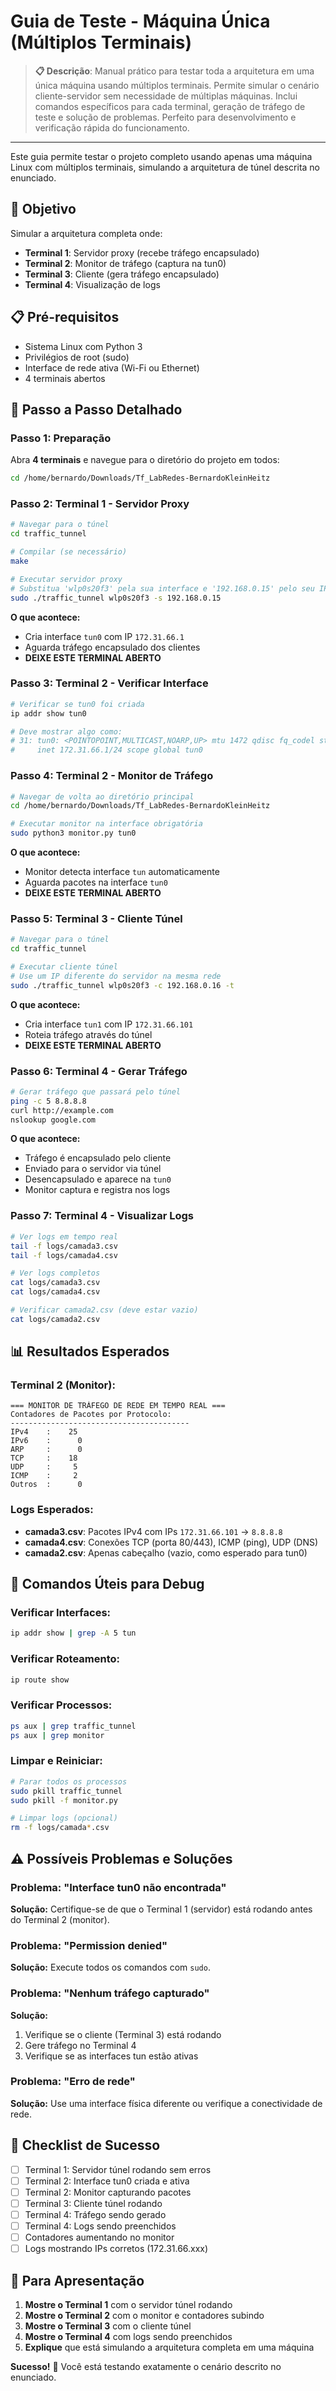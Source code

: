 # Guia de Teste - Máquina Única (Múltiplos Terminais)

> **📋 Descrição**: Manual prático para testar toda a arquitetura em uma única máquina usando múltiplos terminais. Permite simular o cenário cliente-servidor sem necessidade de múltiplas máquinas. Inclui comandos específicos para cada terminal, geração de tráfego de teste e solução de problemas. Perfeito para desenvolvimento e verificação rápida do funcionamento.

---

Este guia permite testar o projeto completo usando apenas uma máquina Linux com múltiplos terminais, simulando a arquitetura de túnel descrita no enunciado.

## 🎯 **Objetivo**
Simular a arquitetura completa onde:
- **Terminal 1**: Servidor proxy (recebe tráfego encapsulado)
- **Terminal 2**: Monitor de tráfego (captura na tun0)
- **Terminal 3**: Cliente (gera tráfego encapsulado)
- **Terminal 4**: Visualização de logs

## 📋 **Pré-requisitos**
- Sistema Linux com Python 3
- Privilégios de root (sudo)
- Interface de rede ativa (Wi-Fi ou Ethernet)
- 4 terminais abertos

## 🚀 **Passo a Passo Detalhado**

### **Passo 1: Preparação**
Abra **4 terminais** e navegue para o diretório do projeto em todos:
```bash
cd /home/bernardo/Downloads/Tf_LabRedes-BernardoKleinHeitz
```

### **Passo 2: Terminal 1 - Servidor Proxy**
```bash
# Navegar para o túnel
cd traffic_tunnel

# Compilar (se necessário)
make

# Executar servidor proxy
# Substitua 'wlp0s20f3' pela sua interface e '192.168.0.15' pelo seu IP
sudo ./traffic_tunnel wlp0s20f3 -s 192.168.0.15
```

**O que acontece:**
- Cria interface `tun0` com IP `172.31.66.1`
- Aguarda tráfego encapsulado dos clientes
- **DEIXE ESTE TERMINAL ABERTO**

### **Passo 3: Terminal 2 - Verificar Interface**
```bash
# Verificar se tun0 foi criada
ip addr show tun0

# Deve mostrar algo como:
# 31: tun0: <POINTOPOINT,MULTICAST,NOARP,UP> mtu 1472 qdisc fq_codel state UNKNOWN
#     inet 172.31.66.1/24 scope global tun0
```

### **Passo 4: Terminal 2 - Monitor de Tráfego**
```bash
# Navegar de volta ao diretório principal
cd /home/bernardo/Downloads/Tf_LabRedes-BernardoKleinHeitz

# Executar monitor na interface obrigatória
sudo python3 monitor.py tun0
```

**O que acontece:**
- Monitor detecta interface `tun` automaticamente
- Aguarda pacotes na interface `tun0`
- **DEIXE ESTE TERMINAL ABERTO**

### **Passo 5: Terminal 3 - Cliente Túnel**
```bash
# Navegar para o túnel
cd traffic_tunnel

# Executar cliente túnel
# Use um IP diferente do servidor na mesma rede
sudo ./traffic_tunnel wlp0s20f3 -c 192.168.0.16 -t
```

**O que acontece:**
- Cria interface `tun1` com IP `172.31.66.101`
- Roteia tráfego através do túnel
- **DEIXE ESTE TERMINAL ABERTO**

### **Passo 6: Terminal 4 - Gerar Tráfego**
```bash
# Gerar tráfego que passará pelo túnel
ping -c 5 8.8.8.8
curl http://example.com
nslookup google.com
```

**O que acontece:**
- Tráfego é encapsulado pelo cliente
- Enviado para o servidor via túnel
- Desencapsulado e aparece na `tun0`
- Monitor captura e registra nos logs

### **Passo 7: Terminal 4 - Visualizar Logs**
```bash
# Ver logs em tempo real
tail -f logs/camada3.csv
tail -f logs/camada4.csv

# Ver logs completos
cat logs/camada3.csv
cat logs/camada4.csv

# Verificar camada2.csv (deve estar vazio)
cat logs/camada2.csv
```

## 📊 **Resultados Esperados**

### **Terminal 2 (Monitor):**
```
=== MONITOR DE TRÁFEGO DE REDE EM TEMPO REAL ===
Contadores de Pacotes por Protocolo:
----------------------------------------
IPv4    :    25
IPv6    :      0
ARP     :      0
TCP     :    18
UDP     :     5
ICMP    :     2
Outros  :      0
```

### **Logs Esperados:**
- **camada3.csv**: Pacotes IPv4 com IPs `172.31.66.101` → `8.8.8.8`
- **camada4.csv**: Conexões TCP (porta 80/443), ICMP (ping), UDP (DNS)
- **camada2.csv**: Apenas cabeçalho (vazio, como esperado para tun0)

## 🔧 **Comandos Úteis para Debug**

### **Verificar Interfaces:**
```bash
ip addr show | grep -A 5 tun
```

### **Verificar Roteamento:**
```bash
ip route show
```

### **Verificar Processos:**
```bash
ps aux | grep traffic_tunnel
ps aux | grep monitor
```

### **Limpar e Reiniciar:**
```bash
# Parar todos os processos
sudo pkill traffic_tunnel
sudo pkill -f monitor.py

# Limpar logs (opcional)
rm -f logs/camada*.csv
```

## ⚠️ **Possíveis Problemas e Soluções**

### **Problema: "Interface tun0 não encontrada"**
**Solução:** Certifique-se de que o Terminal 1 (servidor) está rodando antes do Terminal 2 (monitor).

### **Problema: "Permission denied"**
**Solução:** Execute todos os comandos com `sudo`.

### **Problema: "Nenhum tráfego capturado"**
**Solução:** 
1. Verifique se o cliente (Terminal 3) está rodando
2. Gere tráfego no Terminal 4
3. Verifique se as interfaces tun estão ativas

### **Problema: "Erro de rede"**
**Solução:** Use uma interface física diferente ou verifique a conectividade de rede.

## 🎯 **Checklist de Sucesso**

- [ ] Terminal 1: Servidor túnel rodando sem erros
- [ ] Terminal 2: Interface tun0 criada e ativa
- [ ] Terminal 2: Monitor capturando pacotes
- [ ] Terminal 3: Cliente túnel rodando
- [ ] Terminal 4: Tráfego sendo gerado
- [ ] Terminal 4: Logs sendo preenchidos
- [ ] Contadores aumentando no monitor
- [ ] Logs mostrando IPs corretos (172.31.66.xxx)

## 📸 **Para Apresentação**

1. **Mostre o Terminal 1** com o servidor túnel rodando
2. **Mostre o Terminal 2** com o monitor e contadores subindo
3. **Mostre o Terminal 3** com o cliente túnel
4. **Mostre o Terminal 4** com logs sendo preenchidos
5. **Explique** que está simulando a arquitetura completa em uma máquina

**Sucesso!** 🎉 Você está testando exatamente o cenário descrito no enunciado.
